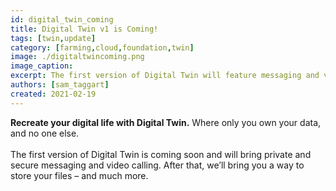 ```yaml
---
id: digital_twin_coming
title: Digital Twin v1 is Coming!
tags: [twin,update]
category: [farming,cloud,foundation,twin]
image: ./digitaltwincoming.png
image_caption:
excerpt: The first version of Digital Twin will feature messaging and video calling.
authors: [sam_taggart]
created: 2021-02-19
---
```


**Recreate your digital life with Digital Twin.** Where only you own your data, and no one else.
<br/>
<br/>
The first version of Digital Twin is coming soon and will bring private and secure messaging and video calling. After that, we’ll bring you a way to store your files – and much more.